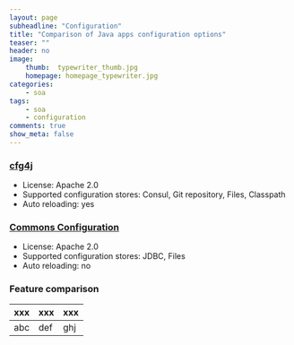 ```yaml
---
layout: page
subheadline: "Configuration"
title: "Comparison of Java apps configuration options"
teaser: ""
header: no
image:
    thumb:  typewriter_thumb.jpg
    homepage: homepage_typewriter.jpg
categories:
    - soa
tags:
    - soa
    - configuration
comments: true
show_meta: false
---
```


### [cfg4j](http://www.cfg4j.org)

* License: Apache 2.0
* Supported configuration stores: Consul, Git repository, Files, Classpath
* Auto reloading: yes

### [Commons Configuration](https://commons.apache.org/proper/commons-configuration/)

* License: Apache 2.0
* Supported configuration stores: JDBC, Files
* Auto reloading: no

### Feature comparison

| xxx | xxx | xxx |
| --- | --- | --- |
| abc | def | ghj |